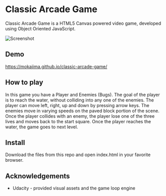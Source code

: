 # Classic Arcade Game

Classic Arcade Game is a HTML5 Canvas powered video game, developed using Object Oriented JavaScript.

![Screenshot](https://mokajima.github.io/portfolio/images/classic-arcade-game.jpg)

## Demo

https://mokajima.github.io/classic-arcade-game/

## How to play

In this game you have a Player and Enemies (Bugs). The goal of the player is to reach the water, without colliding into any one of the enemies. The player can move left, right, up and down by pressing arrow keys. The enemies move in varying speeds on the paved block portion of the scene. Once the player collides with an enemy, the player lose one of the three lives and moves back to the start square. Once the player reaches the water, the game goes to next level.

## Install

Download the files from this repo and open index.html in your favorite browser.

## Acknowledgements

- Udacity - provided visual assets and the game loop engine
